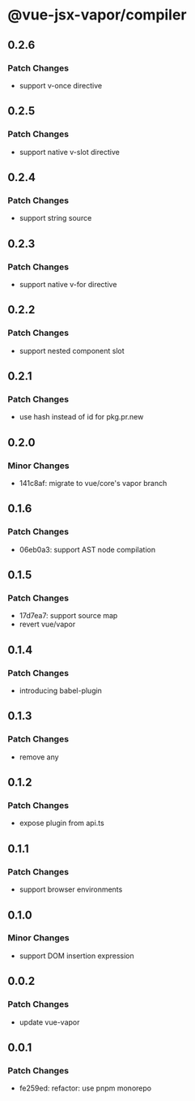 # @vue-jsx-vapor/compiler

## 0.2.6

### Patch Changes

- support v-once directive

## 0.2.5

### Patch Changes

- support native v-slot directive

## 0.2.4

### Patch Changes

- support string source

## 0.2.3

### Patch Changes

- support native v-for directive

## 0.2.2

### Patch Changes

- support nested component slot

## 0.2.1

### Patch Changes

- use hash instead of id for pkg.pr.new

## 0.2.0

### Minor Changes

- 141c8af: migrate to vue/core's vapor branch

## 0.1.6

### Patch Changes

- 06eb0a3: support AST node compilation

## 0.1.5

### Patch Changes

- 17d7ea7: support source map
- revert vue/vapor

## 0.1.4

### Patch Changes

- introducing babel-plugin

## 0.1.3

### Patch Changes

- remove any

## 0.1.2

### Patch Changes

- expose plugin from api.ts

## 0.1.1

### Patch Changes

- support browser environments

## 0.1.0

### Minor Changes

- support DOM insertion expression

## 0.0.2

### Patch Changes

- update vue-vapor

## 0.0.1

### Patch Changes

- fe259ed: refactor: use pnpm monorepo
